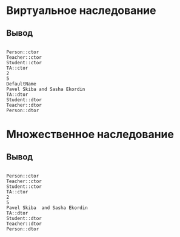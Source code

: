# Виртуальное наследование
## Вывод
```

Person::ctor
Teacher::ctor
Student::ctor
TA::ctor
2
5
DefaultName 
Pavel Skiba and Sasha Ekordin
TA::dtor
Student::dtor
Teacher::dtor
Person::dtor

```
# Множественное наследование
## Вывод
```

Person::ctor
Teacher::ctor
Student::ctor
TA::ctor
2
5
Pavel Skiba  and Sasha Ekordin
TA::dtor
Student::dtor
Teacher::dtor
Person::dtor

```
